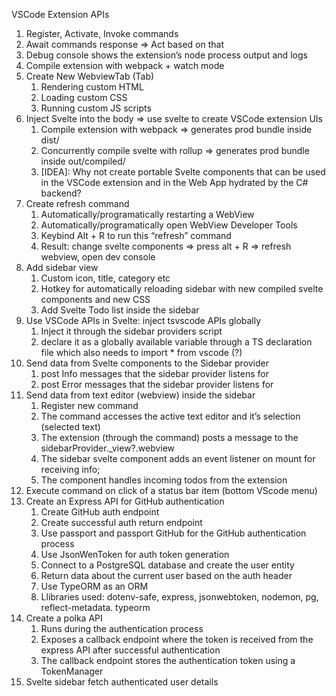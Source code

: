 VSCode Extension APIs

1. Register, Activate, Invoke commands
2. Await commands response => Act based on that
3. Debug console shows the extension’s node process output and logs
4. Compile extension with webpack + watch mode
5. Create New WebviewTab (Tab)
    1. Rendering custom HTML
    2. Loading custom CSS
    3. Running custom JS scripts
6. Inject Svelte into the body => use svelte to create VSCode extension UIs
    1. Compile extension with webpack => generates prod bundle inside dist/
    2. Concurrently compile svelte with rollup => generates prod bundle inside out/compiled/
    3. [IDEA]: Why not create portable Svelte components that can be used in the VSCode extension and in the Web App hydrated by the C# backend?
7. Create refresh command
    1. Automatically/programatically restarting a WebView
    2. Automatically/programatically open WebView Developer Tools
    3. Keybind Alt + R to run this “refresh” command
    4. Result: change svelte components => press alt + R => refresh webview, open dev console
8. Add sidebar view
    1. Custom icon, title, category etc
    2. Hotkey for automatically reloading sidebar with new compiled svelte components and new CSS
    3. Add Svelte Todo list inside the sidebar
9. Use VSCode APIs in Svelte: inject tsvscode APIs globally
    1. Inject it through the sidebar providers script
    2. declare it as a globally available variable through a TS declaration file which also needs to import * from vscode (?)
10. Send data from Svelte components to the Sidebar provider
    1. post Info messages that the sidebar provider listens for
    2. post Error messages that the sidebar provider listens for
11. Send data from text editor (webview) inside the sidebar
    1. Register new command
    2. The command accesses the active text editor and it’s selection (selected text)
    3. The extension (through the command) posts a message to the sidebarProvider._view?.webview
    4. The sidebar svelte component adds an event listener on mount for receiving info;
    5. The component handles incoming todos from the extension
12. Execute command on click of a status bar item (bottom VScode menu)
13. Create an Express API for GitHub authentication
    1. Create GitHub auth endpoint
    2. Create successful auth return endpoint
    3. Use passport and passport GitHub for the GitHub authentication process
    4. Use JsonWenToken for auth token generation
    5. Connect to a PostgreSQL database and create the user entity
    6. Return data about the current user based on the auth header
    7. Use TypeORM as an ORM
    8. Llibraries used: dotenv-safe, express, jsonwebtoken, nodemon, pg, reflect-metadata. typeorm
14. Create a polka API
    1. Runs during the authentication process
    2. Exposes a callback endpoint where the token is received from the express API after successful authentication
    3. The callback endpoint stores the authentication token using a TokenManager
15. Svelte sidebar fetch authenticated user details

